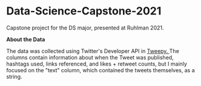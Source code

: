 # Data-Science-Capstone-2021
Capstone project for the DS major, presented at Ruhlman 2021. 

<b> About the Data </b>

The data was collected using Twitter's Developer API in <a href="https://docs.tweepy.org/en/v3.5.0/api.html"> Tweepy. </a> The columns contain information about when the Tweet was published, hashtags used, links referenced, and likes + retweet counts, but I mainly focused on the "text" column, which contained the tweets themselves, as a string. 
